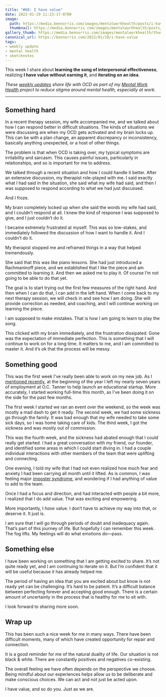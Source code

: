 ```yaml
---
title: "#68: I have value"
date: 2022-01-29 11:23:17-0700
image: 
  path: https://media.bennorris.com/images/mentalworkhealth/posts/i-have-value.jpg
  thumbnail: https://media.bennorris.com/images/mentalworkhealth/posts/thumbnails/i-have-value.jpg
gallery_thumb: https://media.bennorris.com/images/mentalworkhealth/thumbs/i-have-value.jpg
canonical_url: https://bennorris.com/2022/01/29/i-have-value
tags:
- weekly update
- mental health
- sketchnotes
---
```


This week I share about **learning the song of interpersonal effectiveness**, realizing **I have value without earning it**, and **iterating on an idea**.

_These [weekly updates](https://bennorris.com/tags/weekly-update/) share life with OCD as part of my [Mental Work Health](https://bennorris.com/mental-work-health) project to reduce stigma around mental health, especially at work._

***


## Something hard

In a recent therapy session, my wife accompanied me, and we talked about how I can respond better in difficult situations. The kinds of situations we were discussing are when my OCD gets activated and my brain locks up. This can be with a plan change, an apparent discrepancy or inconsistency, basically anything unexpected, or a host of other things.

The problem is that when OCD is taking over, my typical symptoms are irritability and sarcasm. This causes painful issues, particularly in relationships, and so is important for me to address.

We talked through a recent situation and how I could handle it better. After an extensive discussion, my therapist role-played with me. I said exactly what I had said in the situation, she said what my wife had said, and then I was supposed to respond according to what we had just discussed.

And I froze.

My brain completely locked up when she said the words my wife had said, and I couldn’t respond at all. I knew the kind of response I was supposed to give, and I just couldn’t do it.

I became extremely frustrated at myself. This was so low-stakes, and immediately followed the discussion of how I want to handle it. And I couldn’t do it.

My therapist stopped me and reframed things in a way that helped tremendously.

She said that this was like piano lessons. She had just introduced a Rachmaninoff piece, and we established that I like the piece and am committed to learning it. And then we asked me to play it. Of course I’m not going to be able to do that yet.

The goal is to start trying out the first few measures of the right hand. And then when I can do that, I can add in the left hand. When I come back to my next therapy session, we will check in and see how I am doing. She will provide correction as needed, and coaching, and I will continue working on learning the piece.

I am supposed to make mistakes. That is how I am going to learn to play the song.

This clicked with my brain immediately, and the frustration dissipated. Gone was the expectation of immediate perfection. This is something that I will continue to work on for a long time. It matters to me, and I am committed to master it. And it’s ok that the process will be messy.


## Something good

This was the first week I’ve really been able to work on my new job. As I [mentioned recently](https://bennorris.com/2021/12/30/into-the-unknown), at the beginning of the year I left my nearly seven years of employment at O.C. Tanner to help launch an educational startup. More accurately, I started working full-time this month, as I've been doing it on the side for the past few months.

The first week I started we ran an event over the weekend, so the week was mostly a mad dash to get it ready. The second week, we had some sickness go through the family. It was bad enough that my wife needed to take some sick days, so I was home taking care of kids. The third week, I got the sickness and was mostly out of commission.

This was the fourth week, and the sickness had abated enough that I could really get started. I had a great conversation with my friend, our founder, and identified some areas in which I could start diving in. I had a couple individual interactions with other members of the team that were uplifting and connecting.

One evening, I told my wife that I had not even realized how much fear and anxiety I had been carrying all month until it lifted. As is common, I was feeling major [imposter syndrome](https://en.wikipedia.org/wiki/Impostor_syndrome), and wondering if I had anything of value to add to the team.

Once I had a focus and direction, and had interacted with people a bit more, I realized that I do add value. That was exciting and empowering.

More importantly, I _have_ value. I don’t have to achieve my way into that, or deserve it. It just is.

I am sure that I will go through periods of doubt and inadequacy again. That’s part of this journey of life. But hopefully I can remember this week. The fog lifts. My feelings will do what emotions do—pass.


## Something else

I have been working on something that I am getting excited to share. It’s not quite ready yet, and I am continuing to iterate on it. But I’m confident that it will be useful because it has already helped me.

The period of having an idea that you are excited about but know is not ready yet can be challenging. It’s hard to be patient. It’s a difficult balance between perfecting forever and accepting good enough. There is a certain amount of uncertainty in the process that is healthy for me to sit with.

I look forward to sharing more soon.


## Wrap up

This has been such a nice week for me in many ways. There have been difficult moments, many of which have created opportunity for repair and connection.

It is a good reminder for me of the natural duality of life. Our situation is not black & white. There are constantly positives and negatives co-existing.

The overall feeling we have often depends on the perspective we choose. Being mindful about our experiences helps allow us to be deliberate and make conscious choices. We can act and not just be acted upon.

I have value, and so do you. Just as we are.

